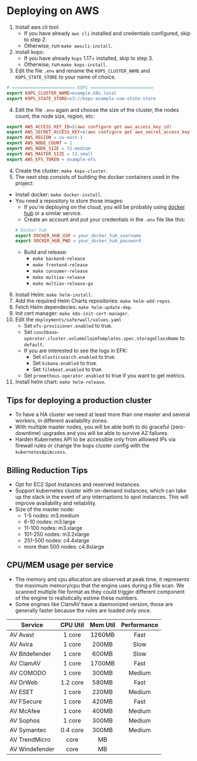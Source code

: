 
# Deploying on AWS

1. Install aws cli tool:
    - If you have already `aws cli` installed and credentials configured, skip to step 2.
    - Otherwise, run `make awscli-install`.
2. Install kops:
    - If you have already `kops` 1.17+ installed, skip to step 3.
    - Otherwise, run `make kops-install`.
3. Edit the file `.env` and rename the `KOPS_CLUSTER_NAME` and `KOPS_STATE_STORE` to your name of choice.
```mk
# ======================== KOPS ========================
export KOPS_CLUSTER_NAME=example.k8s.local
export KOPS_STATE_STORE=s3://kops-example-com-state-store
```
4. Edit the file `.env` again and choose the size of the cluster, the nodes count, the node size, region, etc:
```mk
export AWS_ACCESS_KEY_ID=$(aws configure get aws_access_key_id)
export AWS_SECRET_ACCESS_KEY=$(aws configure get aws_secret_access_key)
export AWS_REGION = us-east-1
export AWS_NODE_COUNT = 1
export AWS_NODE_SIZE = t2.medium
export AWS_MASTER_SIZE = t2.small
export AWS_EFS_TOKEN = example-efs
```
4. Create the cluster: `make kops-cluster`.
5. The next step consists of building the docker containers used in the project:
 - Install docker: `make docker-install`.
 - You need a repository to store those images:
    - If you're deploying on the cloud, you will be probably using [docker hub](https://hub.docker.com/) or a similar service.
    - Create an account and put your credentials in the `.env` file like this: 
    ```mk
    # Docker hub
    export DOCKER_HUB_USR = your_docker_hub_username
    export DOCKER_HUB_PWD = your_docker_hub_password
    ```
    - Build and release: 
        - `make backend-release`
        - `make frontend-release`
        - `make consumer-release`
        - `make multiav-release`
        - `make multiav-release-go`
6. Install Helm: `make helm-install`.
7. Add the required Helm Charts repositories: `make helm-add-repos`.
8. Fetch Helm dependecies: `make helm-update-dep`.
9. Init cert manager: `make k8s-init-cert-manager`.
10. Edit the `deployments/saferwall/values.yaml`
    - Set `efs-provisioner.enabled` to true.
    - Set `couchbase-operator.cluster.volumeClaimTemplates.spec.storageClassName` to `default`.
    - If you are interested to see the logs in EFK:
        - Set `elasticsearch.enabled` to true.
        - Set `kibana.enabled` to true. 
        - Set `filebeat.enabled` to true.
    - Set `prometheus-operator.enabled` to true if you want to get metrics.
11. Install helm chart: `make helm-release`.

## Tips for deploying a production cluster

- To have a HA cluster we need at least more than one master and several workers, in different availability zones.
- With multiple master nodes, you will be able both to do graceful (zero-downtime) upgrades and you will be able to survive AZ failures.
- Harden Kubernetes API to be accessible only from alllowed IPs via firewall rules or change the kops cluster config with the `kubernetesApiAccess`.

## Billing Reduction Tips

- Opt for EC2 Spot Instances and reserved instances.
- Support kubernetes cluster with on-demand instances, which can take up the slack in the event of any interruptions to spot instances. This will improve availability and reliability.
- Size of the master node:
	- 1-5 nodes: m3.medium
	- 6-10 nodes: m3.large
	- 11-100 nodes: m3.xlarge
	- 101-250 nodes: m3.2xlarge
	- 251-500 nodes: c4.4xlarge
	- more than 500 nodes: c4.8xlarge

## CPU/MEM usage per service

- The memory and cpu allocation are observed at peak time, it represents the maximum memory/cpu that the engine uses during a file scan. We scanned multiple file format as they could trigger different component of the engine to realistically estime these numbers.
- Some engines like ClamAV have a daemonized version, those are generally faster because the rules are loaded only once.

| Service       | CPU Util | Mem Util  | Performance |
| --------------|:--------:| :--------:|:-----------:|
| AV Avast      |  1 core  |   1260MB  |     Fast    |
| AV Avira      |  1 core  |   200MB   |     Slow    |
| AV Bitdefender|  1 core  |   600MB   |     Slow    |
| AV ClamAV     |  1 core  |   1700MB  |     Fast    |
| AV COMODO     |  1 core  |   300MB   |     Medium  |
| AV DrWeb      | 1.2 core |   580MB   |     Fast    |
| AV ESET       |  1 core  |   220MB   |     Medium  |
| AV FSecure    |  1 core  |   420MB   |     Fast    |
| AV McAfee     |  1 core  |   400MB   |     Medium  |
| AV Sophos     |  1 core  |   300MB  |     Medium    |
| AV Symantec   | 0.4 core |    300MB  |     Medium  |
| AV TrendMicro |  core  |   MB  |         |
| AV Windefender|  core  |   MB  |         |
